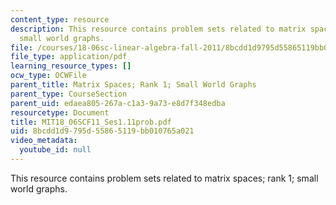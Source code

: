 ```yaml
---
content_type: resource
description: This resource contains problem sets related to matrix spaces; rank 1;
  small world graphs.
file: /courses/18-06sc-linear-algebra-fall-2011/8bcdd1d9795d55865119bb010765a021_MIT18_06SCF11_Ses1.11prob.pdf
file_type: application/pdf
learning_resource_types: []
ocw_type: OCWFile
parent_title: Matrix Spaces; Rank 1; Small World Graphs
parent_type: CourseSection
parent_uid: edaea805-267a-c1a3-9a73-e8d7f348edba
resourcetype: Document
title: MIT18_06SCF11_Ses1.11prob.pdf
uid: 8bcdd1d9-795d-5586-5119-bb010765a021
video_metadata:
  youtube_id: null
---
```

This resource contains problem sets related to matrix spaces; rank 1; small world graphs.